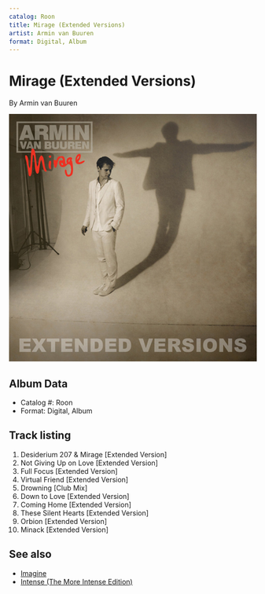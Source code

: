 ```yaml
---
catalog: Roon
title: Mirage (Extended Versions)
artist: Armin van Buuren
format: Digital, Album
---
```


# Mirage (Extended Versions)

By Armin van Buuren

![](../../assets/albumcovers/Armin_van_Buuren-Mirage_Extended_Versions.png)

## Album Data

- Catalog #: Roon
- Format: Digital, Album


## Track listing


1. Desiderium 207 & Mirage [Extended Version]
2. Not Giving Up on Love [Extended Version]
3. Full Focus [Extended Version]
4. Virtual Friend [Extended Version]
5. Drowning [Club Mix]
6. Down to Love [Extended Version]
7. Coming Home [Extended Version]
8. These Silent Hearts [Extended Version]
9. Orbion [Extended Version]
10. Minack [Extended Version]


## See also

- [Imagine](Imagine.md)
- [Intense (The More Intense Edition)](Intense_The_More_Intense_Edition.md)
